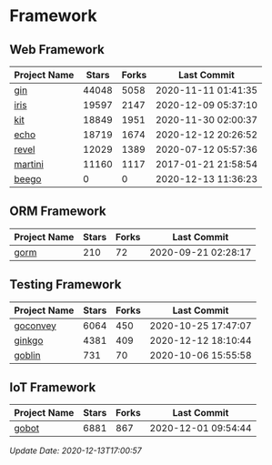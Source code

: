 # Framework

## Web Framework
| Project Name | Stars | Forks | Last Commit |
| ------------ | ----- | ----- | ----------- |
| [gin](https://github.com/gin-gonic/gin) | 44048 | 5058 | 2020-11-11 01:41:35 |
| [iris](https://github.com/kataras/iris) | 19597 | 2147 | 2020-12-09 05:37:10 |
| [kit](https://github.com/go-kit/kit) | 18849 | 1951 | 2020-11-30 02:00:37 |
| [echo](https://github.com/labstack/echo) | 18719 | 1674 | 2020-12-12 20:26:52 |
| [revel](https://github.com/revel/revel) | 12029 | 1389 | 2020-07-12 05:57:36 |
| [martini](https://github.com/go-martini/martini) | 11160 | 1117 | 2017-01-21 21:58:54 |
| [beego](https://github.com/astaxie/beego) | 0 | 0 | 2020-12-13 11:36:23 |

## ORM Framework
| Project Name | Stars | Forks | Last Commit |
| ------------ | ----- | ----- | ----------- |
| [gorm](https://github.com/jinzhu/gorm) | 210 | 72 | 2020-09-21 02:28:17 |

## Testing Framework
| Project Name | Stars | Forks | Last Commit |
| ------------ | ----- | ----- | ----------- |
| [goconvey](https://github.com/smartystreets/goconvey) | 6064 | 450 | 2020-10-25 17:47:07 |
| [ginkgo](https://github.com/onsi/ginkgo) | 4381 | 409 | 2020-12-12 18:10:44 |
| [goblin](https://github.com/franela/goblin) | 731 | 70 | 2020-10-06 15:55:58 |

## IoT Framework
| Project Name | Stars | Forks | Last Commit |
| ------------ | ----- | ----- | ----------- |
| [gobot](https://github.com/hybridgroup/gobot) | 6881 | 867 | 2020-12-01 09:54:44 |

*Update Date: 2020-12-13T17:00:57*
